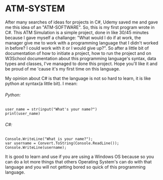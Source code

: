 # ATM-SYSTEM

After many searches of ideas for projects in C#, Udemy saved me and gave me this idea of an "ATM-SOFTWARE". So, this is my first program wrote in C#. This ATM Simulation is a simple project, done in like 30/45 minutes because I gave myself a challange: "What would I do if at work, the manager give me to work with a programming language that I didn't worked in before? I could work with it or I would give up?". So after a little bit of documentation of how to initiate a project, how to run the project and on W3School documentation about this programming language's syntax, data types and classes, I've managed to done this project. Hope you'll like it and be proud of me 'cause it's my first time on this language.  

My opinion about C# is that the language is not so hard to learn, it is like python at syntax(a little bit). I mean: 
###### Python:
```
user_name = str(input("What's your name?") 
print(user_name)
```

###### C#: 
```
Console.WriteLine("What is your name?"); 
var username = Convert.ToString(Console.ReadLine()); 
Console.WriteLine(username); 
```

It is good to learn and use if you are using a Windows OS because so you can do a lot more things that others Operating System's can do with that language and you will not getting bored so quick of this programming language.
